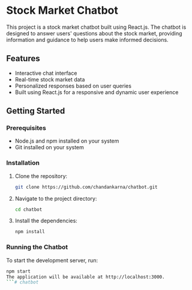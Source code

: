 # Stock Market Chatbot

This project is a stock market chatbot built using React.js. The chatbot is designed to answer users' questions about the stock market, providing information and guidance to help users make informed decisions.

## Features

- Interactive chat interface
- Real-time stock market data
- Personalized responses based on user queries
- Built using React.js for a responsive and dynamic user experience

## Getting Started

### Prerequisites

- Node.js and npm installed on your system
- Git installed on your system

### Installation

1. Clone the repository:

   ```bash
   git clone https://github.com/chandankarna/chatbot.git
   ```

2. Navigate to the project directory:

   ```bash
   cd chatbot
   ```

3. Install the dependencies:
   ```bash
   npm install
   ```

### Running the Chatbot

To start the development server, run:

```bash
npm start
The application will be available at http://localhost:3000.
```#   c h a t b o t  
 